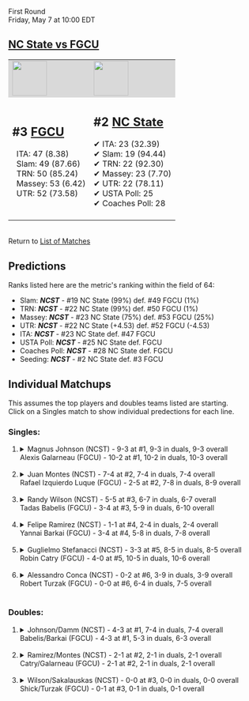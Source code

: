 First Round  
Friday, May 7 at 10:00 EDT
## [NC State vs FGCU](https://www.ncaa.com/game/5833383) 

<table><tr style="background-color: #d9d9d9 !important"><td><a href="#"><img src="https://www.ncaa.com/sites/default/files/images/logos/schools/n/north-carolina-st.70.png" width="70" height="70" /></a></td><td><a href="#"><img src="https://www.ncaa.com/sites/default/files/images/logos/schools/f/fgcu.70.png" width="70" height="70" /></a></td></tr><tr>
<td>  

<h2>#3 <a href="#">FGCU</a></h2>  
&nbsp; ITA: 47 (8.38)<br>  
&nbsp; Slam: 49 (87.66)<br>  
&nbsp; TRN: 50 (85.24)<br>  
&nbsp; Massey: 53 (6.42)<br>  
&nbsp; UTR: 52 (73.58)<br>  
<br>  

</td>
<td>  

<h2>#2 <a href="#">NC State</a></h2>  
&#10004; ITA: 23 (32.39)<br>  
&#10004; Slam: 19 (94.44)<br>  
&#10004; TRN: 22 (92.30)<br>  
&#10004; Massey: 23 (7.70)<br>  
&#10004; UTR: 22 (78.11)<br>  
&#10004; USTA Poll: 25<br>  
&#10004; Coaches Poll: 28<br>  
<br>  

</td>
</tr></table>  


<br>Return to [List of Matches](../index.md)  

## Predictions  

Ranks listed here are the metric's ranking within the field of 64:  
- Slam: ***NCST*** - #19 NC State (99%) def. #49 FGCU (1%)  
- TRN: ***NCST*** - #22 NC State (99%) def. #50 FGCU (1%)  
- Massey: ***NCST*** - #23 NC State (75%) def. #53 FGCU (25%)  
- UTR: ***NCST*** - #22 NC State (+4.53) def. #52 FGCU (-4.53)  
- ITA: ***NCST*** - #23 NC State def. #47 FGCU  
- USTA Poll: ***NCST*** - #25 NC State def. FGCU  
- Coaches Poll: ***NCST*** - #28 NC State def. FGCU  
- Seeding: ***NCST*** - #2 NC State def. #3 FGCU  

## Individual Matchups  
This assumes the top players and doubles teams listed are starting.  
Click on a Singles match to show individual predections for each line.  

### Singles:  

<ol>
<li><details>
<summary markdown="span">Magnus Johnson (NCST) - 9-3 at #1, 9-3 in duals, 9-3 overall<br>Alexis Galarneau (FGCU) - 10-2 at #1, 10-2 in duals, 10-3 overall</summary>
<h4>Predictions</h4><ul>
<li>Slam: <b><i>NCST</i></b> - Galarneau (88%) def. Johnson (12%)</li>  
<li>TRN: <b><i>NCST</i></b> - Galarneau (86%) def. Johnson (14%)</li>  
<li>Massey: <b><i>NCST</i></b> - Galarneau (75%) def. Johnson (25%)</li>  
<li>UTR: <b><i>NCST</i></b> - Galarneau (94%) def. Johnson (6%)</li>  
<li>ITA: <b><i>NCST</i></b> - Galarneau (25.90) def. Johnson (7.86)</li>  
</ul>
</details>&nbsp;</li>
<li><details>
<summary markdown="span">Juan Montes (NCST) - 7-4 at #2, 7-4 in duals, 7-4 overall<br>Rafael Izquierdo Luque (FGCU) - 2-5 at #2, 7-8 in duals, 8-9 overall</summary>
<h4>Predictions</h4><ul>
<li>Slam: <b><i>NCST</i></b> - Luque (76%) def. Montes (24%)</li>  
<li>TRN: <b><i>NCST</i></b> - Luque (76%) def. Montes (24%)</li>  
<li>Massey: <b><i>NCST</i></b> - Luque (75%) def. Montes (25%)</li>  
<li>UTR: <b><i>NCST</i></b> - Luque (87%) def. Montes (13%)</li>  
<li>ITA: <b><i>NCST</i></b> - Luque (6.91) def. Montes (2.32)</li>  
</ul>
</details>&nbsp;</li>
<li><details>
<summary markdown="span">Randy Wilson (NCST) - 5-5 at #3, 6-7 in duals, 6-7 overall<br>Tadas Babelis (FGCU) - 3-4 at #3, 5-9 in duals, 6-10 overall</summary>
<h4>Predictions</h4><ul>
<li>Slam: <b><i>NCST</i></b> - Babelis (86%) def. Wilson (14%)</li>  
<li>TRN: <b><i>NCST</i></b> - Babelis (85%) def. Wilson (15%)</li>  
<li>Massey: <b><i>NCST</i></b> - Babelis (75%) def. Wilson (25%)</li>  
<li>UTR: <b><i>NCST</i></b> - Babelis (90%) def. Wilson (10%)</li>  
<li>ITA: <b><i>NCST</i></b> - Babelis (2.63) def. Wilson (1.63)</li>  
</ul>
</details>&nbsp;</li>
<li><details>
<summary markdown="span">Felipe Ramirez (NCST) - 1-1 at #4, 2-4 in duals, 2-4 overall<br>Yannai Barkai (FGCU) - 3-4 at #4, 5-8 in duals, 7-8 overall</summary>
<h4>Predictions</h4><ul>
<li>Slam: <b><i>NCST</i></b> - Barkai (79%) def. Ramirez (21%)</li>  
<li>TRN: <b><i>NCST</i></b> - Barkai (78%) def. Ramirez (22%)</li>  
<li>Massey: <b><i>NCST</i></b> - Barkai (75%) def. Ramirez (25%)</li>  
<li>UTR: <b><i>NCST</i></b> - Barkai (86%) def. Ramirez (14%)</li>  
<li>ITA: <b><i>NCST</i></b> - Barkai (2.33) def. Ramirez (0.00)</li>  
</ul>
</details>&nbsp;</li>
<li><details>
<summary markdown="span">Guglielmo Stefanacci (NCST) - 3-3 at #5, 8-5 in duals, 8-5 overall<br>Robin Catry (FGCU) - 4-0 at #5, 10-5 in duals, 10-6 overall</summary>
<h4>Predictions</h4><ul>
<li>Slam: <b><i>NCST</i></b> - Catry (96%) def. Stefanacci (4%)</li>  
<li>TRN: <b><i>NCST</i></b> - Catry (96%) def. Stefanacci (4%)</li>  
<li>Massey: <b><i>NCST</i></b> - Catry (75%) def. Stefanacci (25%)</li>  
<li>UTR: <b><i>NCST</i></b> - Catry (91%) def. Stefanacci (9%)</li>  
<li>ITA: <b><i>NCST</i></b> - Catry (3.10) def. Stefanacci (2.15)</li>  
</ul>
</details>&nbsp;</li>
<li><details>
<summary markdown="span">Alessandro Conca (NCST) - 0-2 at #6, 3-9 in duals, 3-9 overall<br>Robert Turzak (FGCU) - 0-0 at #6, 6-4 in duals, 7-5 overall</summary>
<h4>Predictions</h4><ul>
<li>Slam: <b><i>NCST</i></b> - Turzak (84%) def. Conca (16%)</li>  
<li>TRN: <b><i>NCST</i></b> - Turzak (90%) def. Conca (10%)</li>  
<li>Massey: <b><i>NCST</i></b> - Turzak (75%) def. Conca (25%)</li>  
<li>UTR: <b><i>NCST</i></b> - Turzak (96%) def. Conca (4%)</li>  
<li>ITA: <b><i>NCST</i></b> - Turzak (1.56) def. Conca (0.00)</li>  
</ul>
</details>&nbsp;</li>
</ol>

### Doubles:  

<ol>
<li><details>
<summary markdown="span">Johnson/Damm (NCST) - 4-3 at #1, 7-4 in duals, 7-4 overall<br>Babelis/Barkai (FGCU) - 4-3 at #1, 5-3 in duals, 6-3 overall</summary>
<br>Sorry, we don't have any metrics for this match
</details>&nbsp;</li>
<li><details>
<summary markdown="span">Ramirez/Montes (NCST) - 2-1 at #2, 2-1 in duals, 2-1 overall<br>Catry/Galarneau (FGCU) - 2-1 at #2, 2-1 in duals, 2-1 overall</summary>
<br>Sorry, we don't have any metrics for this match
</details>&nbsp;</li>
<li><details>
<summary markdown="span">Wilson/Sakalauskas (NCST) - 0-0 at #3, 0-0 in duals, 0-0 overall<br>Shick/Turzak (FGCU) - 0-1 at #3, 0-1 in duals, 0-1 overall</summary>
<br>Sorry, we don't have any metrics for this match
</details>&nbsp;</li>
</ol>